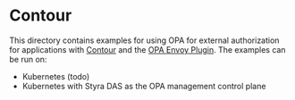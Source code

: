 # Contour

This directory contains examples for using OPA for external authorization for applications with [Contour](https://projectcontour.io/) and the [OPA Envoy Plugin](https://github.com/open-policy-agent/opa-envoy-plugin). The examples can be run on:
* Kubernetes (todo)
* Kubernetes with Styra DAS as the OPA management control plane
